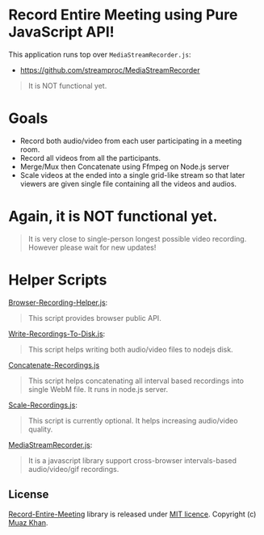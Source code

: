 # Record Entire Meeting using Pure JavaScript API!

This application runs top over `MediaStreamRecorder.js`:

* https://github.com/streamproc/MediaStreamRecorder

> It is NOT functional yet.

# Goals

* Record both audio/video from each user participating in a meeting room.
* Record all videos from all the participants.
* Merge/Mux then Concatenate using Ffmpeg on Node.js server
* Scale videos at the ended into a single grid-like stream so that later viewers are given single file containing all the videos and audios.

# Again, it is NOT functional yet.

> It is very close to single-person longest possible video recording. However please wait for new updates!

# Helper Scripts

[Browser-Recording-Helper.js](https://github.com/streamproc/Record-Entire-Meeting/blob/master/Browser-Recording-Helper.js):

> This script provides browser public API.

[Write-Recordings-To-Disk.js](https://github.com/streamproc/Record-Entire-Meeting/blob/master/Write-Recordings-To-Disk.js):

> This script helps writing both audio/video files to nodejs disk.

[Concatenate-Recordings.js](https://github.com/streamproc/Record-Entire-Meeting/blob/master/Concatenate-Recordings.js)

> This script helps concatenating all interval based recordings into single WebM file. It runs in node.js server.

[Scale-Recordings.js](https://github.com/streamproc/Record-Entire-Meeting/blob/master/Scale-Recordings.js):

> This script is currently optional. It helps increasing audio/video quality.

[MediaStreamRecorder.js](https://github.com/streamproc/Record-Entire-Meeting/blob/master/MediaStreamRecorder.js):

> It is a javascript library support cross-browser intervals-based audio/video/gif recordings.

## License

[Record-Entire-Meeting](https://github.com/streamproc/Record-Entire-Meeting) library is released under [MIT licence](https://www.webrtc-experiment.com/licence/). Copyright (c) [Muaz Khan](http://www.MuazKhan.com/).
